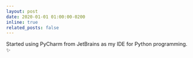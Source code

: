 ```yaml
---
layout: post
date: 2020-01-01 01:00:00-0200
inline: true
related_posts: false
---
```


Started using PyCharm from JetBrains as my IDE for Python programming. :sparkles:


